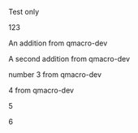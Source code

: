 Test only

123

An addition from qmacro-dev

A second addition from qmacro-dev

number 3 from qmacro-dev

4 from qmacro-dev

5

6
